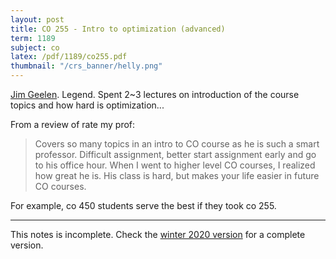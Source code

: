 ```yaml
---
layout: post
title: CO 255 - Intro to optimization (advanced)
term: 1189
subject: co
latex: /pdf/1189/co255.pdf
thumbnail: "/crs_banner/helly.png"
---
```



[Jim Geelen](http://www.math.uwaterloo.ca/~jfgeelen/). Legend. Spent 2~3 lectures on introduction of the course topics and how hard is optimization...

From a review of rate my prof:
> Covers so many topics in an intro to CO course as he is such a smart professor. Difficult assignment, better start assignment early and go to his office hour. When I went to higher level CO courses, I realized how great he is. His class is hard, but makes your life easier in future CO courses.

For example, co 450 students serve the best if they took co 255.

---

This notes is incomplete.
Check the [winter 2020 version](/co/255) for a complete version.
